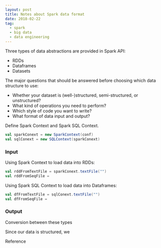 ```yaml
---
layout: post
title: Notes about Spark data format
date: 2018-02-22
tag:
  - spark
  - big data
  - data engineering
---
```


Three types of data abstractions are provided in Spark API:
- RDDs
- Dataframes
- Datasets


The major questions that should be answered before choosing which data structure to use:
- Whether your dataset is (well-)structured, semi-structured, or unstructured?
- What kind of operations you need to perform?
- Which style of code you want to write?
- What format of data input and output?


Define Spark Context and Spark SQL Context.

```scala
val sparkConext = new SparkContext(conf)
val sqlConext = new SQLContext(sparkConext)
```

### Input
Using Spark Context to load data into RDDs:
```scala
val rddFromTextFile = sparkConext.textFile("")
val rddFromSeqFile =

```

Using Spark SQL Context to load data into Dataframes:
```scala
val dfFromTextFile = sqlConext.textFile("")
val dfFromSeqFile =

```

### Output




Conversion between these types


Since our data is structured, we



Reference
